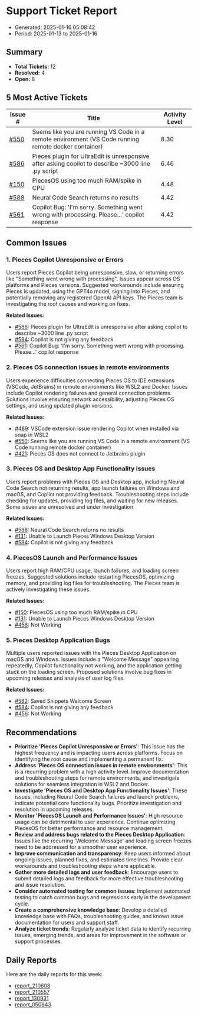 # Support Ticket Report
- Generated: 2025-01-16 05:08:42
- Period: 2025-01-13 to 2025-01-16

## Summary
- **Total Tickets:** 12
- **Resolved:** 4
- **Open:** 8

## 5 Most Active Tickets
| Issue # | Title | Activity Level |
|---------|-------|----------------|
| [#550](https://github.com/pieces-app/support/issues/550) | Seems like you are running VS Code in a remote environment (VS Code running remote docker container) | 8.30 |
| [#586](https://github.com/pieces-app/support/issues/586) | Pieces plugin for UltraEdit is unresponsive after asking copilot to describe ~3000 line .py script | 6.46 |
| [#150](https://github.com/pieces-app/support/issues/150) | PiecesOS using too much RAM/spike in CPU | 4.48 |
| [#588](https://github.com/pieces-app/support/issues/588) | Neural Code Search returns no results | 4.42 |
| [#561](https://github.com/pieces-app/support/issues/561) | Copilot Bug: 'I'm sorry. Something went wrong with processing. Please...' copilot response | 4.42 |

## Common Issues
### 1. Pieces Copilot Unresponsive or Errors
Users report Pieces Copilot being unresponsive, slow, or returning errors like "Something went wrong with processing". Issues appear across OS platforms and Pieces versions. Suggested workarounds include ensuring Pieces is updated, using the GPT4o model, signing into Pieces, and potentially removing any registered OpenAI API keys. The Pieces team is investigating the root causes and working on fixes.

**Related Issues:**
- [#586](https://github.com/pieces-app/support/issues/586): Pieces plugin for UltraEdit is unresponsive after asking copilot to describe ~3000 line .py script
- [#584](https://github.com/pieces-app/support/issues/584): Copilot is not giving any feedback
- [#561](https://github.com/pieces-app/support/issues/561): Copilot Bug: 'I'm sorry. Something went wrong with processing. Please...' copilot response

### 2. Pieces OS connection issues in remote environments
Users experience difficulties connecting Pieces OS to IDE extensions (VSCode, JetBrains) in remote environments like WSL2 and Docker. Issues include Copilot rendering failures and general connection problems. Solutions involve ensuring network accessibility, adjusting Pieces OS settings, and using updated plugin versions.

**Related Issues:**
- [#489](https://github.com/pieces-app/support/issues/489): VSCode extension issue rendering Copilot when installed via snap in WSL2
- [#550](https://github.com/pieces-app/support/issues/550): Seems like you are running VS Code in a remote environment (VS Code running remote docker container)
- [#421](https://github.com/pieces-app/support/issues/421): Pieces OS does not connect to Jetbrains plugin

### 3. Pieces OS and Desktop App Functionality Issues
Users report problems with Pieces OS and Desktop app, including Neural Code Search not returning results, app launch failures on Windows and macOS, and Copilot not providing feedback. Troubleshooting steps include checking for updates, providing log files, and waiting for new releases. Some issues are unresolved and under investigation.

**Related Issues:**
- [#588](https://github.com/pieces-app/support/issues/588): Neural Code Search returns no results
- [#131](https://github.com/pieces-app/support/issues/131): Unable to Launch Pieces Windows Desktop Version
- [#584](https://github.com/pieces-app/support/issues/584): Copilot is not giving any feedback

### 4. PiecesOS Launch and Performance Issues
Users report high RAM/CPU usage, launch failures, and loading screen freezes.  Suggested solutions include restarting PiecesOS, optimizing memory, and providing log files for troubleshooting.  The Pieces team is actively investigating these issues.

**Related Issues:**
- [#150](https://github.com/pieces-app/support/issues/150): PiecesOS using too much RAM/spike in CPU
- [#131](https://github.com/pieces-app/support/issues/131): Unable to Launch Pieces Windows Desktop Version
- [#456](https://github.com/pieces-app/support/issues/456): Not Working

### 5. Pieces Desktop Application Bugs
Multiple users reported issues with the Pieces Desktop Application on macOS and Windows. Issues include a "Welcome Message" appearing repeatedly, Copilot functionality not working, and the application getting stuck on the loading screen. Proposed solutions involve bug fixes in upcoming releases and analysis of user log files.

**Related Issues:**
- [#582](https://github.com/pieces-app/support/issues/582): Saved Snippets Welcome Screen
- [#584](https://github.com/pieces-app/support/issues/584): Copilot is not giving any feedback
- [#456](https://github.com/pieces-app/support/issues/456): Not Working


## Recommendations
- **Prioritize 'Pieces Copilot Unresponsive or Errors'**: This issue has the highest frequency and is impacting users across platforms. Focus on identifying the root cause and implementing a permanent fix.
- **Address 'Pieces OS connection issues in remote environments'**: This is a recurring problem with a high activity level. Improve documentation and troubleshooting steps for remote environments, and investigate solutions for seamless integration in WSL2 and Docker.
- **Investigate 'Pieces OS and Desktop App Functionality Issues'**: These issues, including Neural Code Search failures and launch problems, indicate potential core functionality bugs. Prioritize investigation and resolution in upcoming releases.
- **Monitor 'PiecesOS Launch and Performance Issues'**: High resource usage can be detrimental to user experience. Continue optimizing PiecesOS for better performance and resource management.
- **Review and address bugs related to the Pieces Desktop Application**: Issues like the recurring 'Welcome Message' and loading screen freezes need to be addressed for a smoother user experience.
- **Improve communication and transparency**: Keep users informed about ongoing issues, planned fixes, and estimated timelines. Provide clear workarounds and troubleshooting steps where applicable.
- **Gather more detailed logs and user feedback**: Encourage users to submit detailed logs and feedback for more effective troubleshooting and issue resolution.
- **Consider automated testing for common issues**: Implement automated testing to catch common bugs and regressions early in the development cycle.
- **Create a comprehensive knowledge base**: Develop a detailed knowledge base with FAQs, troubleshooting guides, and known issue documentation for users and support staff.
- **Analyze ticket trends**: Regularly analyze ticket data to identify recurring issues, emerging trends, and areas for improvement in the software or support processes.

## Daily Reports
Here are the daily reports for this week:

- [report_210608](daily/2025-01-14/report_210608.md)
- [report_210557](daily/2025-01-15/report_210557.md)
- [report_130931](daily/2025-01-15/report_130931.md)
- [report_050643](daily/2025-01-16/report_050643.md)
